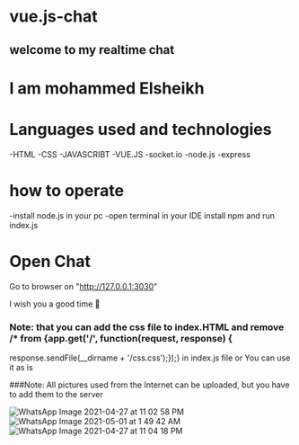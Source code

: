 # vue.js-chat
## welcome to my realtime chat 
# I am mohammed Elsheikh
# Languages used and technologies
-HTML 
-CSS 
-JAVASCRIBT 
-VUE.JS 
-socket.io 
-node.js
-express 
# how to operate
-install node.js in your pc
-open terminal in your IDE 
install npm and run index.js 

# Open Chat
Go to browser on "http://127.0.0.1:3030"

I wish you a good time 🖤


### Note: that you can add the css file to index.HTML  and remove /* from {app.get('/', function(request, response) {
response.sendFile(__dirname + '/css.css');});} in index.js file or You can use it as is

###Note: All pictures used from the Internet can be uploaded, but you have to add them to the server

![WhatsApp Image 2021-04-27 at 11 02 58 PM](https://user-images.githubusercontent.com/87213269/131429727-befb5e24-798d-4cc0-b1b4-0922166b0e10.jpeg)
![WhatsApp Image 2021-05-01 at 1 49 42 AM](https://user-images.githubusercontent.com/87213269/131429731-36110c2a-4109-4f98-bee0-bf85ec3374b7.jpeg)
![WhatsApp Image 2021-04-27 at 11 04 18 PM](https://user-images.githubusercontent.com/87213269/131429739-205c170c-9d44-4008-b2cf-a446c2b4f263.jpeg)

